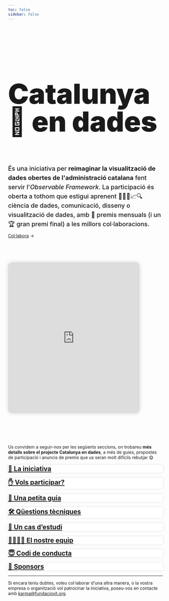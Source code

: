 ```yaml
---
toc: false
sidebar: false
---
```


<style>

.hero {
  display: flex;
  flex-direction: column;
  font-family: var(--sans-serif);
  margin: 4rem 0 4rem;
  text-wrap: balance;
}

.hero h1 {
  max-width: 36rem;
  padding-bottom: 2rem;
  font-size: 14vw;
  font-weight: 900;
  line-height: 1;
  background-clip: text;
}

.hero h2 {
  margin: 0;
  max-width: 100%;
  font-size: 20px;
  font-style: initial;
  font-weight: 500;
  line-height: 1.5;
  color: var(--theme-foreground-muted);
}

.card {
  background-color:white;
  border: none;
  box-shadow: 0 0 .5rem rgba(0,0,0,0.1);
}

.card h2 {
  margin-top: 1rem;
}

iframe {
  width: 100%;
  border:none;
  -ms-zoom: 0.85;
  -moz-transform: scale(0.85);
  -moz-transform-origin: 0 0;
  -o-transform: scale(0.85);
  -o-transform-origin: 0 0;
  -webkit-transform: scale(0.85);
  -webkit-transform-origin: 0 0;
  height: 36rem;
  border-radius: 1rem;
  box-shadow: 0 0 1rem rgba(0,0,0,0.15);
  pointer-events:none;
}

#observablehq-footer {
  display:none;
}

.endnote {
  font-family: var(--sans-serif);
  color: var(--theme-foreground-muted);
}

@media (min-width: 640px) {
  .hero h1 {
    font-size: 90px;
  }
}

</style>

<div class="hero">
  <h1>Catalunya 👀 en dades</h1>
  <h2>És una iniciativa per <b>reimaginar la visualització de dades obertes de l'administració catalana</b> fent servir l'<em>Observable Framework</em>. La participació és oberta a tothom que estigui aprenent 🧑‍💻📓📈🔍 ciència de dades, comunicació, disseny o visualització de dades, amb 🏅 premis mensuals (i un 🏆 gran premi final) a les millors col·laboracions.</h2>

  <a href="/docs/pages/participa.html">Col·labora<span style="display: inline-block; margin-left: 0.25rem;">→</span></a>
</div>

<iframe id="iframe" scrolling="no" src="https://sequera.fndvit.org/"></iframe>

Us convidem a seguir-nos per les següents seccions, on trobareu **més detalls sobre el projecte Catalunya en dades**, a més de guies, propostes de participació i anuncis de premis que us seran molt difícils rebutjar 😋

<div class="grid grid-cols-4">
  <div class="card">
    <h2><a href="/docs/pages/iniciativa.html">🚀 La iniciativa</a></h2>
  </div>
  <div class="card">
    <h2><a href="/docs/pages/participa.html">✋ Vols participar?</a></h2>
  </div>
  <div class="card">
    <h2><a href="/docs/pages/guia.html">🎨 Una petita guia</a></h2>
  </div>
  <div class="card">
    <h2><a href="/docs/pages/preguntes-tecniques.html">🛠️ Qüestions tècniques</a></h2>
  </div>
  <div class="card">
    <h2><a href="/docs/pages/exemples.html">🎯 Un cas d’estudi</a></h2>
  </div>
  <div class="card">
    <h2><a href="/docs/pages/equip.html">👩‍👩‍👧‍👦 El nostre equip</a></h2>
  </div>
  <div class="card">
    <h2><a href="/docs/pages/codi-de-conducta.html">😇 Codi de conducta</a></h2>
  </div>
  <div class="card">
    <h2><a href="/docs/pages/sponsors.html">💎 Sponsors</a></h2>
  </div>
</div>

--- 
<p class="endnote">Si encara teniu dubtes, voleu col·laborar d'una altra manera, o la vostra empresa o organització vol patrocinar la iniciativa, poseu-vos en contacte amb <a href="mailto:karma@fundaciovit.org">karma@fundaciovit.org</a>.</p>